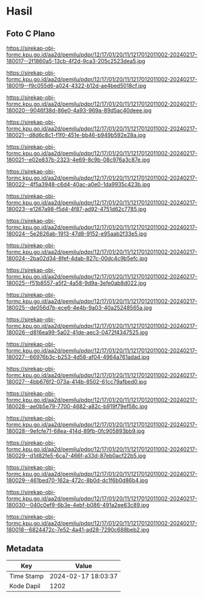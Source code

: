 # Hasil

## Foto C Plano

https://sirekap-obj-formc.kpu.go.id/aa2d/pemilu/pdpr/12/17/01/20/11/1217012011002-20240217-180017--2f1860a5-13cb-4f2d-9ca3-205c2523dea5.jpg

https://sirekap-obj-formc.kpu.go.id/aa2d/pemilu/pdpr/12/17/01/20/11/1217012011002-20240217-180019--f9c055d6-a024-4322-b12d-ae4bed5018cf.jpg

https://sirekap-obj-formc.kpu.go.id/aa2d/pemilu/pdpr/12/17/01/20/11/1217012011002-20240217-180020--9046f38d-86e0-4a93-969a-89d5ac40deee.jpg

https://sirekap-obj-formc.kpu.go.id/aa2d/pemilu/pdpr/12/17/01/20/11/1217012011002-20240217-180021--d8d6c8c1-f1f0-451e-bb46-b949b592e28a.jpg

https://sirekap-obj-formc.kpu.go.id/aa2d/pemilu/pdpr/12/17/01/20/11/1217012011002-20240217-180021--e02e837b-2323-4e69-8c9b-08c976a3c87e.jpg

https://sirekap-obj-formc.kpu.go.id/aa2d/pemilu/pdpr/12/17/01/20/11/1217012011002-20240217-180022--4f5a3948-c6d4-40ac-a0e0-1da9935c423b.jpg

https://sirekap-obj-formc.kpu.go.id/aa2d/pemilu/pdpr/12/17/01/20/11/1217012011002-20240217-180023--e1267a98-f5d4-4f87-ad92-4751d62c7785.jpg

https://sirekap-obj-formc.kpu.go.id/aa2d/pemilu/pdpr/12/17/01/20/11/1217012011002-20240217-180024--5e2626ab-1913-47d8-9152-e95aab2f33e5.jpg

https://sirekap-obj-formc.kpu.go.id/aa2d/pemilu/pdpr/12/17/01/20/11/1217012011002-20240217-180024--2ba02d34-8fef-4dab-827c-00dc4c9b5efc.jpg

https://sirekap-obj-formc.kpu.go.id/aa2d/pemilu/pdpr/12/17/01/20/11/1217012011002-20240217-180025--f51b8557-a5f2-4a58-9d9a-3efe0ab8d022.jpg

https://sirekap-obj-formc.kpu.go.id/aa2d/pemilu/pdpr/12/17/01/20/11/1217012011002-20240217-180025--de056d7b-ece6-4e4b-9a03-40a25248565a.jpg

https://sirekap-obj-formc.kpu.go.id/aa2d/pemilu/pdpr/12/17/01/20/11/1217012011002-20240217-180026--d816ea99-5a02-41de-aec3-0472f4347525.jpg

https://sirekap-obj-formc.kpu.go.id/aa2d/pemilu/pdpr/12/17/01/20/11/1217012011002-20240217-180027--66976b3c-b253-4d58-af04-4964a761adad.jpg

https://sirekap-obj-formc.kpu.go.id/aa2d/pemilu/pdpr/12/17/01/20/11/1217012011002-20240217-180027--4bb676f2-073a-414b-8502-61cc79afbed0.jpg

https://sirekap-obj-formc.kpu.go.id/aa2d/pemilu/pdpr/12/17/01/20/11/1217012011002-20240217-180028--ae0b5e79-7700-4682-a82c-b919f79ef58c.jpg

https://sirekap-obj-formc.kpu.go.id/aa2d/pemilu/pdpr/12/17/01/20/11/1217012011002-20240217-180028--9efcfe71-68ea-414d-89fb-0fc905893bb9.jpg

https://sirekap-obj-formc.kpu.go.id/aa2d/pemilu/pdpr/12/17/01/20/11/1217012011002-20240217-180029--d1d82fe5-6ca7-466f-a33d-87eb0acf22b5.jpg

https://sirekap-obj-formc.kpu.go.id/aa2d/pemilu/pdpr/12/17/01/20/11/1217012011002-20240217-180029--461bed70-162a-472c-8b0d-dc1f6b0d86b4.jpg

https://sirekap-obj-formc.kpu.go.id/aa2d/pemilu/pdpr/12/17/01/20/11/1217012011002-20240217-180030--040c0ef9-6b3e-4ebf-b086-491a2ee63c89.jpg

https://sirekap-obj-formc.kpu.go.id/aa2d/pemilu/pdpr/12/17/01/20/11/1217012011002-20240217-180018--6824472c-7e52-4a41-ad28-7290c688beb2.jpg


## Metadata

| Key        | Value               |
| ---------- | ------------------- |
| Time Stamp | 2024-02-17 18:03:37 |
| Kode Dapil | 1202                |



